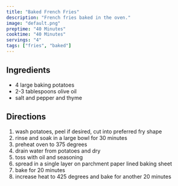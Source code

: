 ```yaml
---
title: "Baked French Fries"
description: "French fries baked in the oven."
image: "default.png"
preptime: "40 Minutes"
cooktime: "40 Minutes"
servings: "4"
tags: ["fries", "baked"]
---
```


## Ingredients
- 4 large baking potatoes
- 2-3 tablespoons olive oil
- salt and pepper and thyme

## Directions
1. wash potatoes, peel if desired, cut into preferred fry shape
2. rinse and soak in a large bowl for 30 minutes
3. preheat oven to 375 degrees
4. drain water from potatoes and dry
5. toss with oil and seasoning
6. spread in a single layer on parchment paper lined baking sheet
7. bake for 20 minutes
8. increase heat to 425 degrees and bake for another 20 minutes
